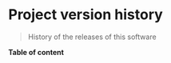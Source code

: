<!-- DOCTOC INCLUDE -->
# Project version history

> History of the releases of this software

__Table of content__
<!-- START doctoc generated TOC please keep comment here to allow auto update -->
<!-- END doctoc generated TOC please keep comment here to allow auto update -->
